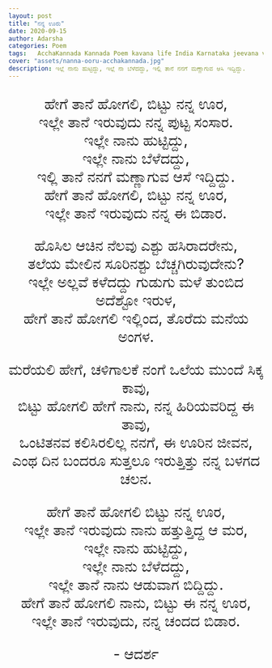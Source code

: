 ```yaml
---
layout: post
title: "ನನ್ನ ಊರು"
date: 2020-09-15
author: Adarsha
categories: Poem
tags:	AcchaKannada Kannada Poem kavana life India Karnataka jeevana village myplace feeling love
cover: "assets/nanna-ooru-acchakannada.jpg"
description: ಇಲ್ಲೆ ನಾನು ಹುಟ್ಟಿದ್ದು, ಇಲ್ಲೆ ನಾ ಬೆಳೆದದ್ದು, ಇಲ್ಲಿ ತಾನೆ ನನಗೆ ಮಣ್ಣಾಗುವ ಆಸಿ ಇದ್ದಿದ್ದು.
---
```


<p align ="center" style="font-size:3vw;"> ಹೇಗೆ ತಾನೆ ಹೋಗಲಿ, ಬಿಟ್ಟು ನನ್ನ ಊರ, <br>
ಇಲ್ಲೇ ತಾನೆ ಇರುವುದು ನನ್ನ ಪುಟ್ಟ ಸಂಸಾರ. <br>
ಇಲ್ಲೇ ನಾನು ಹುಟ್ಟಿದ್ದು, <br>
ಇಲ್ಲೇ ನಾನು ಬೆಳೆದದ್ದು, <br>
ಇಲ್ಲಿ ತಾನೆ ನನಗೆ ಮಣ್ಣಾಗುವ ಆಸೆ ಇದ್ದಿದ್ದು. <br>
ಹೇಗೆ ತಾನೆ ಹೋಗಲಿ, ಬಿಟ್ಟು ನನ್ನ ಊರ, <br>
ಇಲ್ಲೇ ತಾನೆ ಇರುವುದು ನನ್ನ ಈ ಬಿಡಾರ.</p>

<p align ="center" style="font-size:3vw;"> ಹೊಸಿಲ ಆಚಿನ ನೆಲವು ಎಶ್ಟು ಹಸಿರಾದರೇನು, <br>
ತಲೆಯ ಮೇಲಿನ ಸೂರಿನಶ್ಟು ಬೆಚ್ಚಗಿರುವುದೇನು? <br>
ಇಲ್ಲೇ ಅಲ್ಲವೆ ಕಳೆದದ್ದು ಗುಡುಗು ಮಳೆ ತುಂಬಿದ ಅದೆಶ್ಟೋ ಇರುಳ, <br>
ಹೇಗೆ ತಾನೆ ಹೋಗಲಿ ಇಲ್ಲಿಂದ, ತೊರೆದು ಮನೆಯ ಅಂಗಳ. </p>

<p align ="center" style="font-size:3vw;" > ಮರೆಯಲಿ ಹೇಗೆ, ಚಳಿಗಾಲಕೆ ನಂಗೆ ಒಲೆಯ ಮುಂದೆ ಸಿಕ್ಕ ಕಾವು, <br>
ಬಿಟ್ಟು ಹೋಗಲಿ ಹೇಗೆ ನಾನು, ನನ್ನ ಹಿರಿಯವರಿದ್ದ ಈ ತಾವು, <br>
ಒಂಟಿತನವ ಕಲಿಸಿರಲಿಲ್ಲ ನನಗೆ, ಈ ಊರಿನ ಜೀವನ, <br>
ಎಂಥ ದಿನ ಬಂದರೂ ಸುತ್ತಲೂ ಇರುತ್ತಿತ್ತು ನನ್ನ ಬಳಗದ ಚಲನ. </p>

<p align ="center" style="font-size:3vw;"> ಹೇಗೆ ತಾನೆ ಹೋಗಲಿ ಬಿಟ್ಟು ನನ್ನ ಊರ, <br>
ಇಲ್ಲೇ ತಾನೆ ಇರುವುದು ನಾನು ಹತ್ತುತ್ತಿದ್ದ ಆ ಮರ, <br>
ಇಲ್ಲೇ ನಾನು ಹುಟ್ಟಿದ್ದು, <br>
ಇಲ್ಲೇ ನಾನು ಬೆಳೆದದ್ದು, <br>
ಇಲ್ಲೇ ತಾನೆ ನಾನು ಆಡುವಾಗ ಬಿದ್ದಿದ್ದು. <br>
ಹೇಗೆ ತಾನೆ ಹೋಗಲಿ ನಾನು, ಬಿಟ್ಟು ಈ ನನ್ನ ಊರ, <br>
ಇಲ್ಲೇ ತಾನೆ ಇರುವುದು, ನನ್ನ ಚಂದದ ಬಿಡಾರ. </p>

<p align ="center" style="font-size:3vw;"> - ಆದರ್ಶ</p>
